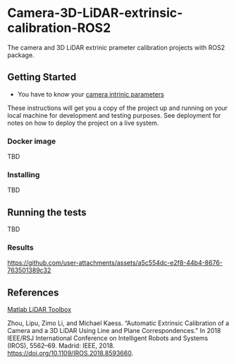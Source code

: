 # Camera-3D-LiDAR-extrinsic-calibration-ROS2
The camera and 3D LiDAR extrinic prameter calibration projects with ROS2 package.

## Getting Started
* You have to know your [camera intrinic parameters](https://docs.opencv.org/4.x/dc/dbb/tutorial_py_calibration.html)

These instructions will get you a copy of the project up and running on your local machine for development and testing purposes. See deployment for notes on how to deploy the project on a live system.

### Docker image
TBD

### Installing
TBD

## Running the tests
TBD
### Results
https://github.com/user-attachments/assets/a5c554dc-e2f8-44b4-8676-763501389c32

## References

[Matlab LiDAR Toolbox](https://ww2.mathworks.cn/help/lidar/ug/lidar-and-camera-calibration.html)

Zhou, Lipu, Zimo Li, and Michael Kaess. “Automatic Extrinsic Calibration of a Camera and a 3D LiDAR Using Line and Plane Correspondences.” In 2018 IEEE/RSJ International Conference on Intelligent Robots and Systems (IROS), 5562–69. Madrid: IEEE, 2018. https://doi.org/10.1109/IROS.2018.8593660.
